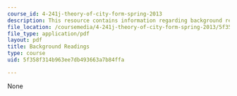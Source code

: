 ```yaml
---
course_id: 4-241j-theory-of-city-form-spring-2013
description: This resource contains information regarding background readings.
file_location: /coursemedia/4-241j-theory-of-city-form-spring-2013/5f358f314b963ee7db493663a7b84ffa_MIT4_241JS13_readings-bg.pdf
file_type: application/pdf
layout: pdf
title: Background Readings
type: course
uid: 5f358f314b963ee7db493663a7b84ffa

---
```

None